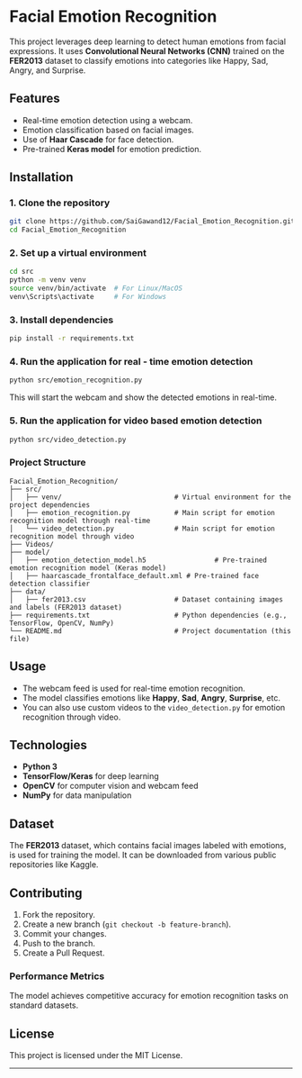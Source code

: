 # **Facial Emotion Recognition**
This project leverages deep learning to detect human emotions from facial expressions. It uses **Convolutional Neural Networks (CNN)** trained on the **FER2013** dataset to classify emotions into categories like Happy, Sad, Angry, and Surprise.

## **Features**
- Real-time emotion detection using a webcam.
- Emotion classification based on facial images.
- Use of **Haar Cascade** for face detection.
- Pre-trained **Keras model** for emotion prediction.

## **Installation**

### 1. **Clone the repository**
```bash
git clone https://github.com/SaiGawand12/Facial_Emotion_Recognition.git
cd Facial_Emotion_Recognition
```

### 2. **Set up a virtual environment**
```bash
cd src
python -m venv venv
source venv/bin/activate  # For Linux/MacOS
venv\Scripts\activate     # For Windows
```

### 3. **Install dependencies**
```bash
pip install -r requirements.txt
```

### 4. **Run the application for real - time emotion detection**
```bash
python src/emotion_recognition.py
```
This will start the webcam and show the detected emotions in real-time.

### 5. **Run the application for video based emotion detection**
```bash
python src/video_detection.py
```

### **Project Structure**
```
Facial_Emotion_Recognition/
├── src/
│   ├── venv/                            # Virtual environment for the project dependencies
│   ├── emotion_recognition.py           # Main script for emotion recognition model through real-time 
│   └── video_detection.py               # Main script for emotion recognition model through video
├── Videos/
├── model/
│   ├── emotion_detection_model.h5                 # Pre-trained emotion recognition model (Keras model)
│   ├── haarcascade_frontalface_default.xml # Pre-trained face detection classifier
├── data/
│   ├── fer2013.csv                      # Dataset containing images and labels (FER2013 dataset)
├── requirements.txt                     # Python dependencies (e.g., TensorFlow, OpenCV, NumPy)
└── README.md                            # Project documentation (this file)
```

## **Usage**
- The webcam feed is used for real-time emotion recognition.
- The model classifies emotions like **Happy**, **Sad**, **Angry**, **Surprise**, etc.
- You can also use custom videos to the `video_detection.py` for emotion recognition through video.

## **Technologies**
- **Python 3**
- **TensorFlow/Keras** for deep learning
- **OpenCV** for computer vision and webcam feed
- **NumPy** for data manipulation

## **Dataset**
The **FER2013** dataset, which contains facial images labeled with emotions, is used for training the model. It can be downloaded from various public repositories like Kaggle.

## **Contributing**
1. Fork the repository.
2. Create a new branch (`git checkout -b feature-branch`).
3. Commit your changes.
4. Push to the branch.
5. Create a Pull Request.

### Performance Metrics
The model achieves competitive accuracy for emotion recognition tasks on standard datasets.

## **License**
This project is licensed under the MIT License.

---

